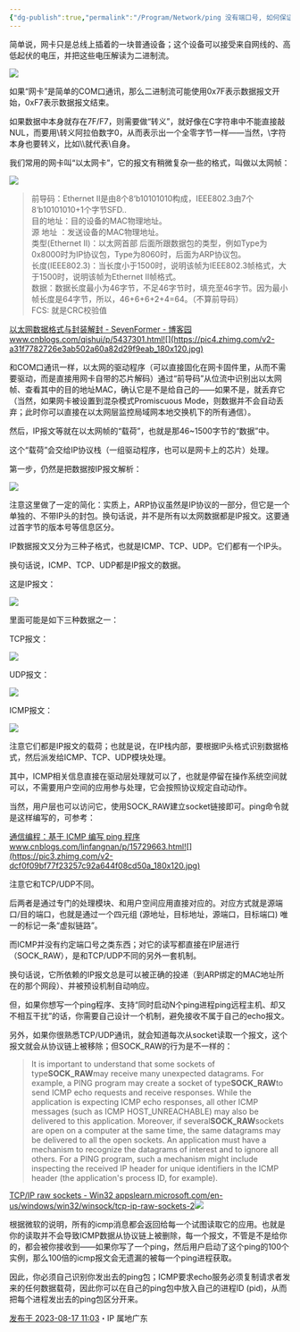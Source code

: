 ```yaml
---
{"dg-publish":true,"permalink":"/Program/Network/ping 没有端口号, 如何保证数据的正确接收？/","dgPassFrontmatter":true}
---
```




简单说，网卡只是总线上插着的一块普通设备；这个设备可以接受来自网线的、高低起伏的电压，并把这些电压解读为二进制流。

![](https://picx.zhimg.com/80/v2-c76d5d5f0886d2ce3b055dbc62c297d8_720w.webp?source=1940ef5c)

如果“网卡”是简单的COM口通讯，那么二进制流可能使用0x7F表示数据报文开始，0xF7表示数据报文结束。

如果数据中本身就存在7F/F7，则需要做“转义”，就好像在C字符串中不能直接敲NUL，而要用\\转义阿拉伯数字0，从而表示出一个全零字节一样——当然，\\字符本身也要转义，比如\\\就代表\\自身。

  

我们常用的网卡叫“以太网卡”，它的报文有稍微复杂一些的格式，叫做以太网帧：

![](https://picx.zhimg.com/80/v2-2265fb03818268848430d91a72d2db63_720w.webp?source=1940ef5c)

> 前导码：Ethernet II是由8个8‘b10101010构成，IEEE802.3由7个8‘b10101010+1个字节SFD..  
> 目的地址：目的设备的MAC物理地址。  
> 源 地址 ：发送设备的MAC物理地址。  
> 类型(Ethernet II)：以太网首部 后面所跟数据包的类型，例如Type为0x8000时为IP协议包，Type为8060时，后面为ARP协议包。  
> 长度(IEEE802.3)：当长度小于1500时，说明该帧为IEEE802.3帧格式，大于1500时，说明该帧为Ethernet II帧格式。  
> 数据：数据长度最小为46字节，不足46字节时，填充至46字节。因为最小帧长度是64字节，所以，46+6+6+2+4=64。（不算前导码）  
> FCS: 就是CRC校验值

[以太网数据格式与封装解封 \- SevenFormer - 博客园​www.cnblogs.com/qishui/p/5437301.html![](https://pic4.zhimg.com/v2-a31f7782726e3ab502a60a82d29f9eab_180x120.jpg)
](https://link.zhihu.com/?target=https%3A//www.cnblogs.com/qishui/p/5437301.html)

  

和COM口通讯一样，以太网的驱动程序（可以直接固化在网卡固件里，从而不需要驱动，而是直接用网卡自带的芯片解码）通过“前导码”从位流中识别出以太网帧、查看其中的目的地址MAC，确认它是不是给自己的——如果不是，就丢弃它（当然，如果网卡被设置到混杂模式Promiscuous Mode，则数据并不会自动丢弃；此时你可以直接在以太网层监控局域网本地交换机下的所有通信）。

然后，IP报文等就在以太网帧的“载荷”，也就是那46~1500字节的“数据”中。

  

这个“载荷”会交给IP协议栈（一组驱动程序，也可以是网卡上的芯片）处理。

第一步，仍然是把数据按IP报文解析：

![](https://pica.zhimg.com/80/v2-1922c8f9653c340aba0093cc3917739f_720w.webp?source=1940ef5c)

注意这里做了一定的简化：实质上，ARP协议虽然是IP协议的一部分，但它是一个单独的、不带IP头的封包。换句话说，并不是所有以太网数据都是IP报文。这要通过首字节的版本号等信息区分。

  

IP数据报文又分为三种子格式，也就是ICMP、TCP、UDP。它们都有一个IP头。

换句话说，ICMP、TCP、UDP都是IP报文的数据。

这是IP报文：

![](https://pica.zhimg.com/80/v2-7b5aef2496d88ae8593fa69cfc663493_720w.webp?source=1940ef5c)

里面可能是如下三种数据之一：

TCP报文：

![](https://pic1.zhimg.com/80/v2-6fa9b9a90a35071a8f3f07a54f466d6f_720w.webp?source=1940ef5c)

UDP报文：

![](https://pic1.zhimg.com/80/v2-dea42041e342153f66be703f99381f8a_720w.webp?source=1940ef5c)

ICMP报文：

![](https://picx.zhimg.com/80/v2-b6d1afc50540bf6d7b28493e24eced45_720w.webp?source=1940ef5c)

  

注意它们都是IP报文的载荷；也就是说，在IP栈内部，要根据IP头格式识别数据格式，然后派发给ICMP、TCP、UDP模块处理。

  

其中，ICMP相关信息直接在驱动层处理就可以了，也就是停留在操作系统空间就可以，不需要用户空间的应用参与处理，它会按照协议规定自动动作。

当然，用户层也可以访问它，使用SOCK_RAW建立socket链接即可。ping命令就是这样编写的，可参考：

[通信编程：基于 ICMP 编写 ping 程序​www.cnblogs.com/linfangnan/p/15729663.html![](https://pic3.zhimg.com/v2-dcf0f09bf77f23257c92a644f08cd50a_180x120.jpg)
](https://link.zhihu.com/?target=https%3A//www.cnblogs.com/linfangnan/p/15729663.html)

  

注意它和TCP/UDP不同。

后两者是通过专门的处理模块、和用户空间应用直接对应的。对应方式就是源端口/目的端口，也就是通过一个四元组 (源地址，目标地址，源端口，目标端口) 唯一的标记一条“虚拟链路”。

而ICMP并没有约定端口号之类东西；对它的读写都直接在IP层进行（SOCK_RAW），是和TCP/UDP不同的另外一套机制。

  

换句话说，它所依赖的IP报文总是可以被正确的投递（到ARP绑定的MAC地址所在的那个网段）、并被预设机制自动响应。

但，如果你想写一个ping程序、支持“同时启动N个ping进程ping远程主机、却又不相互干扰”的话，你需要自己设计一个机制，避免接收不属于自己的echo报文。

  

另外，如果你很熟悉TCP/UDP通讯，就会知道每次从socket读取一个报文，这个报文就会从协议链上被移除；但SOCK_RAW的行为是不一样的：

> It is important to understand that some sockets of type**SOCK_RAW**may receive many unexpected datagrams. For example, a PING program may create a socket of type**SOCK_RAW**to send ICMP echo requests and receive responses. While the application is expecting ICMP echo responses, all other ICMP messages (such as ICMP HOST_UNREACHABLE) may also be delivered to this application. Moreover, if several**SOCK_RAW**sockets are open on a computer at the same time, the same datagrams may be delivered to all the open sockets. An application must have a mechanism to recognize the datagrams of interest and to ignore all others. For a PING program, such a mechanism might include inspecting the received IP header for unique identifiers in the ICMP header (the application's process ID, for example).

[TCP/IP raw sockets - Win32 apps​learn.microsoft.com/en-us/windows/win32/winsock/tcp-ip-raw-sockets-2![](https://pic1.zhimg.com/v2-7c294118a0fbc8fe10908b4211dab938_180x120.jpg)
](https://link.zhihu.com/?target=https%3A//learn.microsoft.com/en-us/windows/win32/winsock/tcp-ip-raw-sockets-2)

根据微软的说明，所有的icmp消息都会返回给每一个试图读取它的应用。也就是你的读取并不会导致ICMP数据从协议链上被删除，每一个报文，不管是不是给你的，都会被你接收到——如果你写了一个ping，然后用户启动了这个ping的100个实例，那么100倍的icmp报文会无遗漏的被每一个ping进程获取。

因此，你必须自己识别你发出去的ping包；ICMP要求echo服务必须复制请求者发来的任何数据载荷，因此你可以在自己的ping包中放入自己的进程ID (pid)，从而把每个进程发出去的ping包区分开来。

[发布于 2023-08-17 11:03](//www.zhihu.com/question/608100461/answer/3169439648)・IP 属地广东
